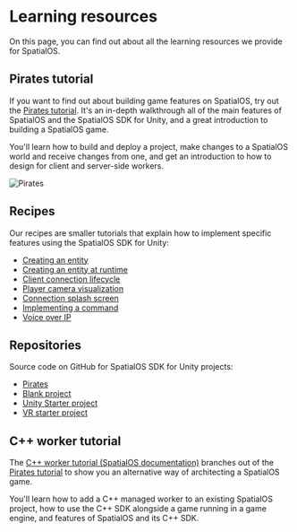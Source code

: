 # Learning resources

On this page, you can find out about all the learning resources we provide for SpatialOS.

## Pirates tutorial

If you want to find out about building game features on SpatialOS, try out the
[Pirates tutorial](../tutorials/pirates/overview.md). It's an in-depth walkthrough all of the main features of
SpatialOS and the SpatialOS SDK for Unity, and a great introduction to building a SpatialOS game.

You'll learn how to build and deploy a project, make changes to a SpatialOS world and
receive changes from one, and get an introduction to how to design for client and server-side workers.

![Pirates](../assets/pirates/overview/pirates.png)

## Recipes

Our recipes are smaller tutorials that explain how to implement specific features using the SpatialOS SDK for Unity:

* [Creating an entity](../tutorials/recipes/entity-creation.md)
* [Creating an entity at runtime](../tutorials/recipes/runtime-entity-creation.md)
* [Client connection lifecycle](../tutorials/recipes/client-lifecycle.md)
* [Player camera visualization](../tutorials/recipes/player-visualization.md)
* [Connection splash screen](../tutorials/recipes/splash-screen.md)
* [Implementing a command](../tutorials/recipes/command.md)
* [Voice over IP](../tutorials/recipes/voip.md)

## Repositories

Source code on GitHub for SpatialOS SDK for Unity projects:

* [Pirates](https://github.com/spatialos/PiratesTutorial/tree/master)
* [Blank project](https://github.com/spatialos/BlankProject/tree/master)
* [Unity Starter project](https://github.com/spatialos/StarterProject/tree/master)
* [VR starter project](https://github.com/spatialos/VRStarterProject/tree/master)

## C++ worker tutorial

The [C++ worker tutorial (SpatialOS documentation)](../tutorials/cpp-worker-tutorial/introduction.md)
branches out of the [Pirates tutorial](../tutorials/pirates/overview.md) to show you an alternative
way of architecting a SpatialOS game.

You'll learn how to add a C++ managed worker to an existing SpatialOS project, how to use the C++ SDK alongside a game
running in a game engine, and features of SpatialOS and its C++ SDK.
